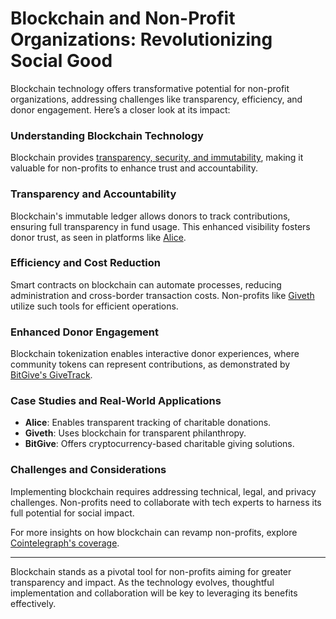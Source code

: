 # Blockchain and Non-Profit Organizations: Revolutionizing Social Good

Blockchain technology offers transformative potential for non-profit organizations, addressing challenges like transparency, efficiency, and donor engagement. Here’s a closer look at its impact:

### Understanding Blockchain Technology

Blockchain provides [transparency, security, and immutability](https://en.wikipedia.org/wiki/Blockchain), making it valuable for non-profits to enhance trust and accountability.

### Transparency and Accountability

Blockchain's immutable ledger allows donors to track contributions, ensuring full transparency in fund usage. This enhanced visibility fosters donor trust, as seen in platforms like [Alice](https://alice.si/).

### Efficiency and Cost Reduction

Smart contracts on blockchain can automate processes, reducing administration and cross-border transaction costs. Non-profits like [Giveth](https://giveth.io/) utilize such tools for efficient operations.

### Enhanced Donor Engagement

Blockchain tokenization enables interactive donor experiences, where community tokens can represent contributions, as demonstrated by [BitGive's GiveTrack](https://www.bitgivefoundation.org/givetrack/).

### Case Studies and Real-World Applications

- **Alice**: Enables transparent tracking of charitable donations.
- **Giveth**: Uses blockchain for transparent philanthropy.
- **BitGive**: Offers cryptocurrency-based charitable giving solutions.

### Challenges and Considerations

Implementing blockchain requires addressing technical, legal, and privacy challenges. Non-profits need to collaborate with tech experts to harness its full potential for social impact.

For more insights on how blockchain can revamp non-profits, explore [Cointelegraph's coverage](https://cointelegraph.com/news/how-non-profits-use-blockchain).

---

Blockchain stands as a pivotal tool for non-profits aiming for greater transparency and impact. As the technology evolves, thoughtful implementation and collaboration will be key to leveraging its benefits effectively.